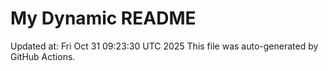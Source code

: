 # My Dynamic README
Updated at: Fri Oct 31 09:23:30 UTC 2025
This file was auto-generated by GitHub Actions.
